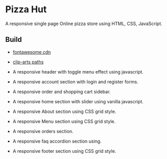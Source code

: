 # Pizza Hut

A responsive single page Online pizza store using HTML, CSS, JavaScript.

## Build

- [fontawesome cdn](https://cdnjs.com/libraries/font-awesome)
- [clip-arts paths](https://bennettfeely.com/clippy/)

- A responsive header with toggle menu effect using javascript.
- A responsive account section with login and register forms.
- A responsive order and shopping cart sidebar.
- A responsive home section with slider using vanilla javascript.
- A responsive About section using CSS grid style.
- A responsive Menu section using CSS grid style.
- A responsive orders section.
- A responsive faq accordion section using.
- A responsive footer section using CSS grid style.
